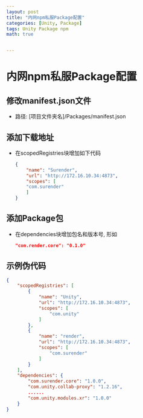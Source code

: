 ```yaml
---
layout: post
title: "内网npm私服Package配置"
categories: [Unity, Package]
tags: Unity Package npm
math: true


---
```


# 内网npm私服Package配置

## 修改manifest.json文件

- 路径: [项目文件夹名]/Packages/manifest.json

## 添加下载地址

- 在scopedRegistries块增加如下代码

  ```json
  {
      "name": "Surender",
      "url": "http://172.16.10.34:4873",
      "scopes": [
      "com.surender"
      ]
  }
  ```

  

## 添加Package包

- 在dependencies块增加包名和版本号, 形如

  ```json
  "com.render.core": "0.1.0"
  ```

  

## 示例伪代码

```json
{
    "scopedRegistries": [
        {
            "name": "Unity",
            "url": "http://172.16.10.34:4873",
            "scopes": [
                "com.unity"
            ]
        },
        {
            "name": "render",
            "url": "http://172.16.10.34:4873",
            "scopes": [
                "com.surender"
            ]
        }
    ],
    "dependencies": {
        "com.surender.core": "1.0.0",
        "com.unity.collab-proxy": "1.2.16",
        ......
        "com.unity.modules.xr": "1.0.0"
    }
}
```

